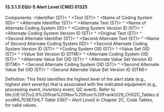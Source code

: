 #### 13.3.1.5 EQU-5 Alert Level (CWE) 01325

Components: &lt;Identifier (ST)> ^ &lt;Text (ST)> ^ &lt;Name of Coding System (ID)> ^ &lt;Alternate Identifier (ST)> ^ &lt;Alternate Text (ST)> ^ &lt;Name of Alternate Coding System (ID)> ^ &lt;Coding System Version ID (ST)> ^ &lt;Alternate Coding System Version ID (ST)> ^ &lt;Original Text (ST)> ^ &lt;Second Alternate Identifier (ST)> ^ &lt;Second Alternate Text (ST)> ^ &lt;Name of Second Alternate Coding System (ID)> ^ &lt;Second Alternate Coding System Version ID (ST)> ^ &lt;Coding System OID (ST)> ^ &lt;Value Set OID (ST)> ^ &lt;Value Set Version ID (DTM)> ^ &lt;Alternate Coding System OID (ST)> ^ &lt;Alternate Value Set OID (ST)> ^ &lt;Alternate Value Set Version ID (DTM)> ^ &lt;Second Alternate Coding System OID (ST)> ^ &lt;Second Alternate Value Set OID (ST)> ^ &lt;Second Alternate Value Set Version ID (DTM)>

Definition: This field identifies the highest level of the alert state (e.g., highest alert severity) that is associated with the indicated equipment (e.g., processing event, inventory event, QC event). Refer to file:///E:\V2\v2.9%20final%20Nov%20from%20Frank\V29_CH02C_Tables.docx#HL70367[_HL7 Table 0367 – Alert Level_] in Chapter 2C, Code Tables, for valid values.

